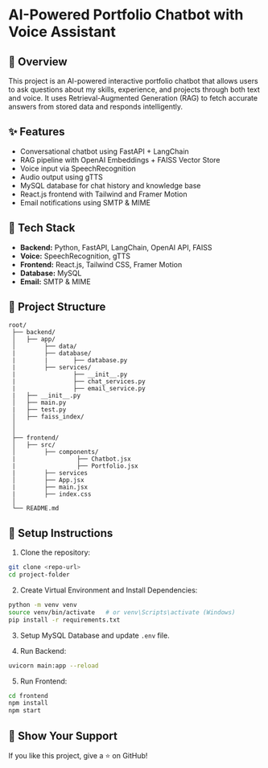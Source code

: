 # AI-Powered Portfolio Chatbot with Voice Assistant

## 🚀 Overview

This project is an AI-powered interactive portfolio chatbot that allows users to ask questions about my skills, experience, and projects through both text and voice. 
It uses Retrieval-Augmented Generation (RAG) to fetch accurate answers from stored data and responds intelligently.

## ✨ Features

* Conversational chatbot using FastAPI + LangChain
* RAG pipeline with OpenAI Embeddings + FAISS Vector Store
* Voice input via SpeechRecognition
* Audio output using gTTS
* MySQL database for chat history and knowledge base
* React.js frontend with Tailwind and Framer Motion
* Email notifications using SMTP & MIME

## 🧠 Tech Stack

* **Backend:** Python, FastAPI, LangChain, OpenAI API, FAISS
* **Voice:** SpeechRecognition, gTTS
* **Frontend:** React.js, Tailwind CSS, Framer Motion
* **Database:** MySQL
* **Email:** SMTP & MIME

## 📁 Project Structure

```
root/
 ├── backend/
 │   ├── app/
 │        ├── data/ 
 |        ├── database/
 |        |       ├── database.py
 |        ├── services/
 |                ├── __init__.py
 |                ├── chat_services.py
 |                ├── email_service.py
 |   ├── __init__.py
 │   ├── main.py
 |   ├── test.py
 │   ├── faiss_index/
 │   
 │
 ├── frontend/
 │   ├── src/
 │        ├── components/
 |                 ├── Chatbot.jsx
 |                 ├── Portfolio.jsx
 |        ├── services
 │        ├── App.jsx
 |        ├── main.jsx
 |        ├── index.css
 │
 └── README.md
```

## 🔧 Setup Instructions

1. Clone the repository:

```bash
git clone <repo-url>
cd project-folder
```

2. Create Virtual Environment and Install Dependencies:

```bash
python -m venv venv
source venv/bin/activate   # or venv\Scripts\activate (Windows)
pip install -r requirements.txt
```

3. Setup MySQL Database and update `.env` file.

4. Run Backend:

```bash
uvicorn main:app --reload
```

5. Run Frontend:

```bash
cd frontend
npm install
npm start
```

## 🌟 Show Your Support

If you like this project, give a ⭐ on GitHub!
